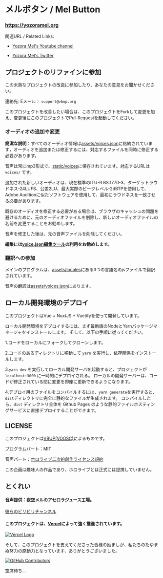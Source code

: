 # メルボタン / Mel Button

### https://yozoramel.org

関連URL / Related Links:

* [Yozora Mel's Youtube channel](https://www.youtube.com/channel/UCD8HOxPs4Xvsm8H0ZxXGiBw)

* [Yozora Mel's Twitter](https://twitter.com/yozoramel)

## プロジェクトのリファインに参加

この未熟なプロジェクトの改良に参加したり、あなたの意見をお聞かせください。

連絡先: Eメール： `support@vbup.org`

このプロジェクトを改善したい場合は、このプロジェクトをForkして変更を加え、変更後にこのプロジェクトでPull Requestを起動してください。

### オーディオの追加や変更

**簡潔な説明**：すべてのオーディオ情報は[assets/voices.json](https://github.com/voosc/miko-button/tree/master/assets/voices.json)に格納されています，オーディオを追加または修正するには、対応するファイルを同時に修正する必要があります。

音声は常にmp3形式で、[static/voices](https://github.com/voosc/miko-button/tree/master/static/voices)に保存されています。対応するURLは `voices/` です。

追加された新しいオーディオは、現在標準のITU-R BS.1770-3、ターゲットラウドネス-24LUFS、公差2LU、最大実際のピークレベル-2dBTPを使用して、Adobe Auditionに似たソフトウェアを使用して、最初にラウドネスを一致させる必要があります。

既存のオーディオを修正する必要がある場合は、ブラウザのキャッシュの問題を避けるために、元のオーディオファイルを削除し、新しいオーディオファイルの名前を変更することをお勧めします。

音声を修正した後は、元の音声ファイルを削除してください。

**編集には[voice.json編集ツール](https://editor.vbup.org)の利用をお勧めします。**

### 翻訳への参加

メインのプログラムは、[assets/locales](https://github.com/voosc/mel-button/tree/master/assets/locales)にある3つの言語名のjsファイルで翻訳されています。

音声の翻訳は[assets/voices.json](https://github.com/voosc/mel-button/tree/master/assets/voices.json)にあります。

## ローカル開発環境のデプロイ

このプロジェクトはVue + NuxtJS + Vuetifyを使って開発しています。

ローカル開発環境をデプロイするには、まず最新版のNodeとYarnパッケージマネージャをインストールします。 そして、以下の手順に従ってください。

1.コードをローカルにフォークしてクローンします。

2.コードのあるディレクトリに移動して `yarn` を実行し、依存関係をインストールします。

3.`yarn dev` を実行してローカル開発サーバを起動すると、プロジェクトが `localhost:3000` に一時的にデプロイされる。 ローカルの開発サーバーは、コードが修正されている間に変更を即座に更新できるようになります。

4.デプロイ用のファイルをコンパイルするには、`yarn generate`を実行すると、`dist`ディレクトリに完全に静的なファイルが生成されます。 コンパイルしたら、`dist` ディレクトリ全体を Github Pages のような静的ファイルホスティングサービスに直接デプロイすることができます。

## LICENSE

このプロジェクトは[VBUP(VOOSC)](https://space.bilibili.com/345725508)によるものです。

プログラムパート：MIT

音声パート：[ホロライブ二次的創作ライセンス規約](https://www.hololive.tv/terms)

この企画は趣味人の作品であり、ホロライブとは正式には提携していません。

## とくれい

#### 音声提供：夜空メルのアセロラジュース工場。

[彼らのビリビリチャンネル](https://space.bilibili.com/490670563/)

#### このプロジェクトは、[Vercel](https://vercel.com/)によって強く推進されています。

[![Vercel Logo](https://cdn.jsdelivr.net/gh/paizi/vue-test/vercel.svg)](https://vercel.com)

そして、このプロジェクトを支えてくださった皆様の励ましが、私たちのたゆまぬ努力の原動力となっています、ありがとうございました。

[![GitHub Contributors](https://contributors-img.web.app/image?repo=voosc/mel-button)](https://github.com/voosc/mel-button/graphs/contributors)

空席待ち...
